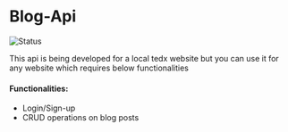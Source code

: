 # Blog-Api
![Status](https://img.shields.io/badge/status-Under%20Development-brightgreen)

This api is being developed for a local tedx website but you can use it for any website which requires below functionalities
#### Functionalities:
* Login/Sign-up
* CRUD operations on blog posts